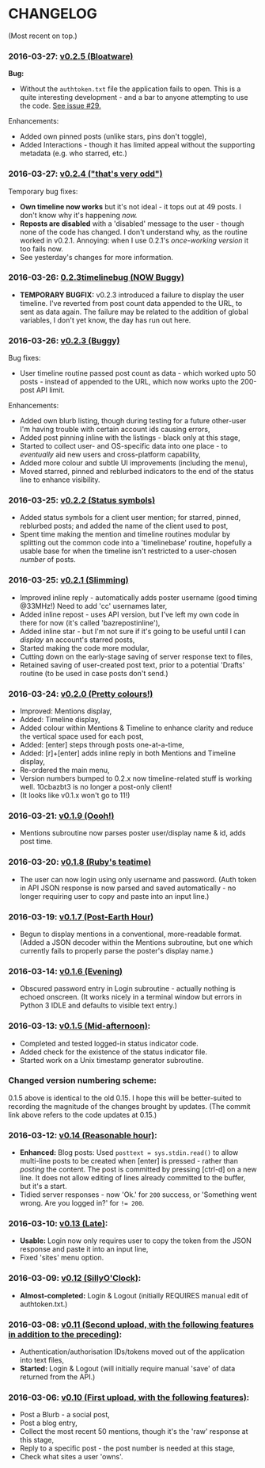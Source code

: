 # CHANGELOG
(Most recent on top.)

### 2016-03-27: [v0.2.5 (Bloatware)](https://github.com/bazbt3/10cbazbt3/commit/03eda3e55b75b338a0d13bcc8157d045eeea4464)
**Bug:**
* Without the `authtoken.txt` file the application fails to open.  This is a quite interesting development - and a bar to anyone attempting to use the code.  [See issue #29.](https://github.com/bazbt3/10cbazbt3/issues/28)

Enhancements:
* Added own pinned posts (unlike stars, pins don't toggle),
* Added Interactions - though it has limited appeal without the supporting metadata (e.g. who starred, etc.)

### 2016-03-27: [v0.2.4 ("that's very odd")](https://github.com/bazbt3/10cbazbt3/commit/09e3511b092401e4568a399d4016b4c633c80453)
Temporary bug fixes:
* **Own timeline now works** but it's not ideal - it tops out at 49 posts.  I don't know why it's happening *now.*  
* **Reposts are disabled** with a 'disabled' message to the user - though none of the code has changed.  I don't understand why, as the routine worked in v0.2.1.  Annoying: when I use 0.2.1's *once-working version* it too fails now.
* See yesterday's changes for more information.

### 2016-03-26: [0.2.3timelinebug (NOW Buggy)](https://github.com/bazbt3/10cbazbt3/commit/dbd7f26554468a1345237c7c309fa1ec5e1ac0c8)
* **TEMPORARY BUGFIX:** v0.2.3 introduced a failure to display the user timeline.  I've reverted from post count data appended to the URL, to sent as data again.  The failure may be related to the addition of global variables, I don't yet know, the day has run out here.

### 2016-03-26: [v0.2.3 (Buggy)](https://github.com/bazbt3/10cbazbt3/commit/3156bd5035a7725a62fbdbe7e0ec7398b3adb957)
Bug fixes:
* User timeline routine passed post count as data - which worked upto 50 posts - instead of appended to the URL, which now works upto the 200-post API limit.

Enhancements:
* Added own blurb listing, though during testing for a future other-user I'm having trouble with certain account ids causing errors,
* Added post pinning inline with the listings - black only at this stage,
* Started to collect user- and OS-specific data into one place - to *eventually* aid new users and cross-platform capability,
* Added more colour and subtle UI improvements (including the menu),
* Moved starred, pinned and reblurbed indicators to the end of the status line to enhance visibility.

### 2016-03-25: [v0.2.2 (Status symbols)](https://github.com/bazbt3/10cbazbt3/commit/46172710faa7a0628bde98901e9e8cec8c7ec26c)
* Added status symbols for a client user mention; for starred, pinned, reblurbed posts; and added the name of the client used to post,
* Spent time making the mention and timeline routines modular by splitting out the common code into a 'timelinebase' routine, hopefully a usable base for when the timeline isn't restricted to a user-chosen *number* of posts.

### 2016-03-25: [v0.2.1 (Slimming)](https://github.com/bazbt3/10cbazbt3/commit/a836354958200ef3a43382e25b479b2f532599d9)
* Improved inline reply - automatically adds poster username (good timing @33MHz!)  Need to add 'cc' usernames later,
* Added inline repost - uses API version, but I've left my own code in there for now (it's called 'bazrepostinline'),
* Added inline star - but I'm not sure if it's going to be useful until I can *display* an account's starred posts,
* Started making the code more modular,
* Cutting down on the early-stage saving of server response text to files,
* Retained saving of user-created post text, prior to a potential 'Drafts' routine (to be used in case posts don't send.)

### 2016-03-24: [v0.2.0 (Pretty colours!)](https://github.com/bazbt3/10cbazbt3/commit/558a3549158642343a50158e280f8b1e1687b758)
* Improved: Mentions display,
* Added: Timeline display,
* Added colour within Mentions & Timeline to enhance clarity and reduce the vertical space used for each post,
* Added: [enter] steps through posts one-at-a-time,
* Added: [r]+[enter] adds inline reply in both Mentions and Timeline display,
* Re-ordered the main menu,
* Version numbers bumped to 0.2.x now timeline-related stuff is working well.  10cbazbt3 is no longer a post-only client!
* (It looks like v0.1.x won't go to 11!)

### 2016-03-21: [v0.1.9 (Oooh!)](https://github.com/bazbt3/10cbazbt3/commit/aaa719a0b1de4f08d2b71b14e9c7bce072b1ae35)
* Mentions subroutine now parses poster user/display name & id, adds post time.

### 2016-03-20: [v0.1.8 (Ruby's teatime)](https://github.com/bazbt3/10cbazbt3/commit/1851376796959ca84399cbeae7abdcfa5c7ad7ac)
* The user can now login using only username and password.  (Auth token in API JSON response is now parsed and saved automatically - no longer requiring user to copy and paste into an input line.)

### 2016-03-19: [v0.1.7 (Post-Earth Hour)](https://github.com/bazbt3/10cbazbt3/commit/57066e4ef85c90fc741431d038047871263135c0)
* Begun to display mentions in a conventional, more-readable format.  (Added a JSON decoder within the Mentions subroutine, but one which currently fails to properly parse the poster's display name.)

### 2016-03-14: [v0.1.6 (Evening)](https://github.com/bazbt3/10cbazbt3/commit/d98988c31e1c903566ca98686d1e45ded75b2b3c)
* Obscured password entry in Login subroutine - actually nothing is echoed onscreen.  (It works nicely in a terminal window but errors in Python 3 IDLE and defaults to visible text entry.)

### 2016-03-13: [v0.1.5 (Mid-afternoon)](https://github.com/bazbt3/10cbazbt3/commit/a6030f40431c4d7609914eb19c2c643d33847ab4):
* Completed and tested logged-in status indicator code.
* Added check for the existence of the status indicator file.
* Started work on a Unix timestamp generator subroutine.

### Changed version numbering scheme:
0.1.5 above is identical to the old 0.15.  I hope this will be better-suited to recording the magnitude of the changes brought by updates.  (The commit link above refers to the code updates at 0.15.)

### 2016-03-12: [v0.14 (Reasonable hour)](https://github.com/bazbt3/10cbazbt3/commit/9e45404ff15c3a6b004a36f684005d96a6738ca4):
* **Enhanced:** Blog posts: Used `posttext = sys.stdin.read()` to allow multi-line posts to be created when [enter] is pressed - rather than *posting* the content.  The post is committed by pressing [ctrl-d] on a new line.  It does not allow editing of lines already committed to the buffer, but it's a start.
* Tidied server responses - now 'Ok.' for `200` success, or 'Something went wrong. Are you logged in?' for `!= 200`.

### 2016-03-10: [v0.13 (Late)](https://github.com/bazbt3/10cbazbt3/commit/045bfc774f6e62b2770ff16da644f7c31340fd9f):
* **Usable:** Login now only requires user to copy the token from the JSON response and paste it into an input line,
* Fixed 'sites' menu option.

### 2016-03-09: [v0.12 (SillyO'Clock)](https://github.com/bazbt3/10cbazbt3/commit/69d8f5e6a63f9c5b3eae3b5fa464641496a445fe):
* **Almost-completed:** Login & Logout (initially REQUIRES manual edit of authtoken.txt.)

### 2016-03-08: [v0.11 (Second upload, with the following features in addition to the preceding)](https://github.com/bazbt3/10cbazbt3/commit/0772796c86bd56a615262c95170342f9416d6604):
* Authentication/authorisation IDs/tokens moved out of the application into text files,
* **Started:** Login & Logout (will initially require manual 'save' of data returned from the API.)

### 2016-03-06: [v0.10 (First upload, with the following features)](https://github.com/bazbt3/10cbazbt3/commit/5a41660ea4415d4bd0bee585ec8e16d3ff8b59c6):
* Post a Blurb - a social post,
* Post a blog entry,
* Collect the most recent 50 mentions, though it's the 'raw' response at this stage,
* Reply to a specific post - the post number is needed at this stage,
* Check what sites a user 'owns'.
